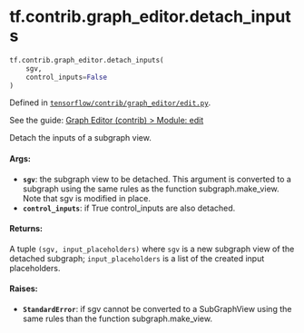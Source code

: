 <div itemscope itemtype="http://developers.google.com/ReferenceObject">
<meta itemprop="name" content="tf.contrib.graph_editor.detach_inputs" />
</div>

# tf.contrib.graph_editor.detach_inputs

``` python
tf.contrib.graph_editor.detach_inputs(
    sgv,
    control_inputs=False
)
```



Defined in [`tensorflow/contrib/graph_editor/edit.py`](https://www.tensorflow.org/code/tensorflow/contrib/graph_editor/edit.py).

See the guide: [Graph Editor (contrib) > Module: edit](../../../../../api_guides/python/contrib.graph_editor.md#Module_edit)

Detach the inputs of a subgraph view.

#### Args:

* <b>`sgv`</b>: the subgraph view to be detached. This argument is converted to a
    subgraph using the same rules as the function subgraph.make_view.
    Note that sgv is modified in place.
* <b>`control_inputs`</b>: if True control_inputs are also detached.

#### Returns:

A tuple `(sgv, input_placeholders)` where
  `sgv` is a new subgraph view of the detached subgraph;
  `input_placeholders` is a list of the created input placeholders.

#### Raises:

* <b>`StandardError`</b>: if sgv cannot be converted to a SubGraphView using
    the same rules than the function subgraph.make_view.